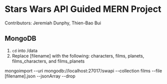 # Stars Wars API Guided MERN Project
Contributors: Jeremiah Dunphy, Thien-Bao Bui

## MongoDB
1. `cd` into /data
2. Replace [filename] with the following: characters, films, planets, films_characters, and films_planets

mongoimport --uri mongodb://localhost:27017/swapi --collection films --file [filename].json
 --jsonArray --drop
